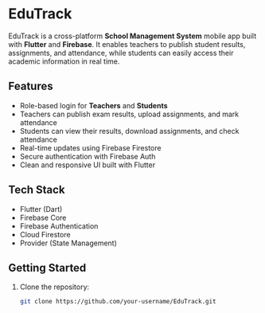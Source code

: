 # EduTrack

EduTrack is a cross-platform **School Management System** mobile app built with **Flutter** and **Firebase**. It enables teachers to publish student results, assignments, and attendance, while students can easily access their academic information in real time.

## Features

- Role-based login for **Teachers** and **Students**
- Teachers can publish exam results, upload assignments, and mark attendance
- Students can view their results, download assignments, and check attendance
- Real-time updates using Firebase Firestore
- Secure authentication with Firebase Auth
- Clean and responsive UI built with Flutter

## Tech Stack

- Flutter (Dart)
- Firebase Core
- Firebase Authentication
- Cloud Firestore
- Provider (State Management)

## Getting Started

1. Clone the repository:
   ```bash
   git clone https://github.com/your-username/EduTrack.git
